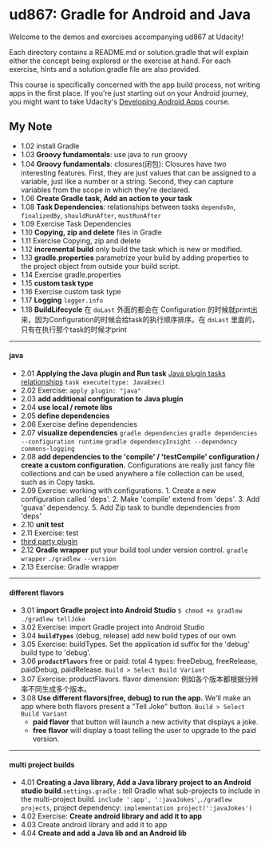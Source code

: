 # ud867: Gradle for Android and Java

Welcome to the demos and exercises accompanying ud867 at Udacity!

Each directory contains a README.md or solution.gradle that will explain either
the concept being explored or the exercise at hand. For each exercise, hints
and a solution.gradle file are also provided.

This course is specifically concerned with the app build process, not writing
apps in the first place. If you're just starting out on your Android journey,
you might want to take Udacity's [Developing Android
Apps](https://www.udacity.com/course/ud853) course.

## My Note

* 1.02 install Gradle
* 1.03 **Groovy fundamentals**: use java to run groovy
* 1.04 **Groovy fundamentals**: closures(闭包): Closures have two interesting features. First, they are just values that can be assigned to a variable, just like a number or a string. Second, they can capture variables from the scope in which they're declared.
* 1.06 **Create Gradle task, Add an action to your task**
* 1.08 **Task Dependencies**: relationships between tasks `dependsOn`, `finalizedBy`, `shouldRunAfter`, `mustRunAfter`
* 1.09 Exercise Task Dependencies
* 1.10 **Copying, zip and delete** files in Gradle
* 1.11 Exercise Copying, zip and delete
* 1.12 **incremental build** only build the task which is new or modified.
* 1.13 **gradle.properties** parametrize your build by adding properties to the
project object from outside your build script.
* 1.14 Exercise gradle.properties
* 1.15 **custom task type**
* 1.16 Exercise custom task type
* 1.17 **Logging** `logger.info`
* 1.18 **BuildLifecycle** 在 `doLast` 外面的都会在 Configuration 的时候就print出来，因为Configuration的时候会给task的执行顺序排序。在 `doLast` 里面的，只有在执行那个task的时候才print

---
#### java

* 2.01 **Applying the Java plugin and Run task** [Java plugin tasks relationships](https://docs.gradle.org/current/userguide/java_plugin.html) `task execute(type: JavaExec)`
* 2.02 Exercise: `apply plugin: "java"`
* 2.03 **add additional configuration to Java plugin**
* 2.04 **use local / remote libs**
* 2.05 **define dependencies**
* 2.06 Exercise define dependencies
* 2.07 **visualize dependencies** `gradle dependencies` `gradle dependencies --configuration runtime` `gradle dependencyInsight --dependency commons-logging`
* 2.08 **add dependencies to the 'compile' / 'testCompile' configuration / create a custom configuration.** Configurations are really just fancy file collections and can be used anywhere a file collection can be used, such as in Copy tasks.
* 2.09 Exercise: working with configurations. 1. Create a new configuration called 'deps'. 2. Make 'compile' extend from 'deps'. 3. Add 'guava' dependency. 5. Add Zip task to bundle dependencies from 'deps'
* 2.10 **unit test**
* 2.11 Exercise: test
* [third party plugin](https://plugins.gradle.org/)
* 2.12 **Gradle wrapper** put your build tool under version control. `gradle wrapper` `./gradlew --version`
* 2.13 Exercise: Gradle wrapper

---
#### different flavors

* 3.01 **import Gradle project into Android Studio** `$ chmod +x gradlew` `./gradlew tellJoke`
* 3.02 Exercise: import Gradle project into Android Studio
* 3.04 **`buildTypes`** (debug, release) add new build types of our own
* 3.05 Exercise: buildTypes. Set the application id suffix for the 'debug' build type to 'debug'.
* 3.06 **`productFlavors`** free or paid: total 4 types: freeDebug, freeRelease, paidDebug, paidRelease. `Build > Select Build Variant`
* 3.07 Exercise: productFlavors. flavor dimension: 例如各个版本都根据分辨率不同生成多个版本。
* 3.08 **Use different flavors(free, debug) to run the app.** We'll make an app where both flavors present a "Tell Joke" button. `Build > Select Build Variant`
  * **paid flavor** that button will launch a new activity that displays a joke.
  * **free flavor** will display a toast telling the user to upgrade to the paid version.

---
#### multi project builds

* 4.01 **Creating a Java library, Add a Java library project to an Android studio build**.`settings.gradle` : tell Gradle what sub-projects to include in the multi-project build. `include ':app', ':javaJokes'`,`./gradlew projects`, project dependency: `implementation project(':javaJokes')`
* 4.02 Exercise: **Create android library and add it to app**
* 4.03 Create android library and add it to app
* 4.04 **Create and add a Java lib and an Android lib**
